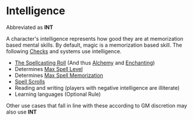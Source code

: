 # Intelligence

Abbreviated as **INT**

A character's intelligence represents how good they are at memorization based mental skills. By default, magic is a memorization based skill. The following [Checks](../../Game%20Procedures/Check.md) and systems use intelligence.

- [The Spellcasting Roll](../../Magic/Spellcasting.md#The%20Spellcasting%20Roll) (And thus [Alchemy](../../Magic/Alchemy/Alchemy.md) and [Enchanting](../../Magic/Enchanting/Enchanting.md))
- Determines [Max Spell Level](../../Magic/Spell%20Level.md#Max%20Spell%20Level)
- Determines [Max Spell Memorization](../../Magic/Spell%20Memorization.md#Spell%20Memorization)
- [Spell Scrolls](../../Magic/Spell%20Scrolls.md)
- Reading and writing (players with negative intelligence are illiterate)
- Learning languages (Optional Rule)

Other use cases that fall in line with these according to GM discretion may also use **INT**